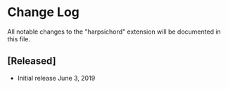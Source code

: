 # Change Log

All notable changes to the "harpsichord" extension will be documented in this file.

## [Released]

- Initial release June 3, 2019
